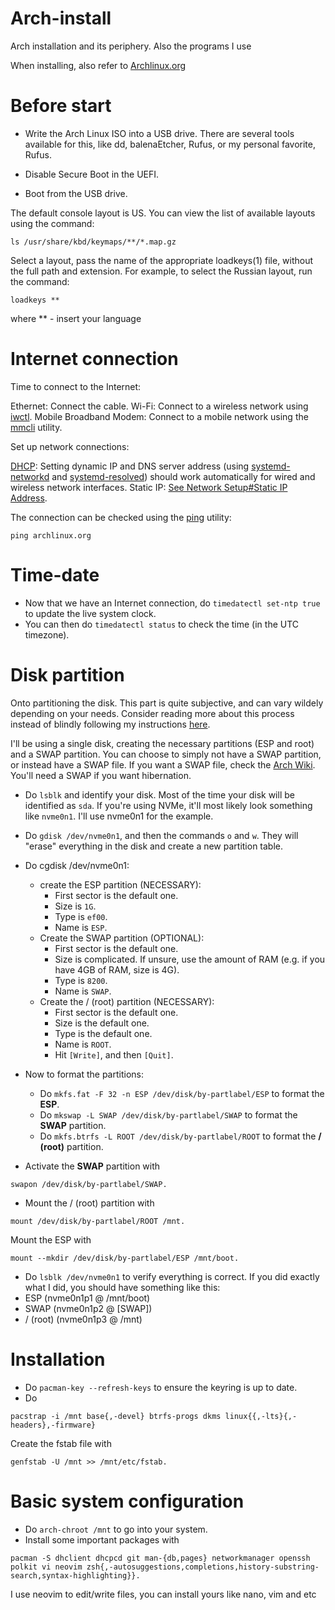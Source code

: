 # Arch-install
Arch installation and its periphery. Also the programs I use

When installing, also refer to [Archlinux.org](https://wiki.archlinux.org/title/installation_guide_(%D0%A0%D1%83%D1%81%D1%81%D0%BA%D0%B8%D0%B9))

# Before start

- Write the Arch Linux ISO into a USB drive. There are several tools available for this, like dd, balenaEtcher, Rufus, or my personal favorite, Rufus.
- Disable Secure Boot in the UEFI.

- Boot from the USB drive.

The default console layout is US. You can view the list of available layouts using the command:

```
ls /usr/share/kbd/keymaps/**/*.map.gz
```

Select a layout, pass the name of the appropriate loadkeys(1) file, without the full path and extension. For example, to select the Russian layout, run the command:

`loadkeys **`

where ** - insert your language

# Internet connection

Time to connect to the Internet:

Ethernet: Connect the cable.
    Wi-Fi: Connect to a wireless network using [iwctl](https://wiki.archlinux.org/title/Iwd_(%D0%A0%D1%83%D1%81%D1%81%D0%BA%D0%B8%D0%B9)#iwctl).
    Mobile Broadband Modem: Connect to a mobile network using the [mmcli](https://wiki.archlinux.org/title/Mobile_broadband_modem#ModemManager) utility.

Set up network connections:

[DHCP](https://wiki.archlinux.org/title/Network_configuration_(%D0%A0%D1%83%D1%81%D1%81%D0%BA%D0%B8%D0%B9)#DHCP): Setting dynamic IP and DNS server address (using [systemd-networkd](https://wiki.archlinux.org/title/Systemd-networkd_(%D0%A0%D1%83%D1%81%D1%81%D0%BA%D0%B8%D0%B9)) and [systemd-resolved](https://wiki.archlinux.org/title/Systemd-resolved_(%D0%A0%D1%83%D1%81%D1%81%D0%BA%D0%B8%D0%B9))) should work automatically for wired and wireless network interfaces.
Static IP: [See Network Setup#Static IP Address](https://wiki.archlinux.org/title/%D0%9D%D0%B0%D1%81%D1%82%D1%80%D0%BE%D0%B9%D0%BA%D0%B0_%D1%81%D0%B5%D1%82%D0%B8#%D0%A1%D1%82%D0%B0%D1%82%D0%B8%D1%87%D0%B5%D1%81%D0%BA%D0%B8%D0%B9_IP-%D0%B0%D0%B4%D1%80%D0%B5%D1%81).

The connection can be checked using the [ping](https://wiki.archlinux.org/title/Network_configuration_(%D0%A0%D1%83%D1%81%D1%81%D0%BA%D0%B8%D0%B9)#Ping) utility:

```
ping archlinux.org
```

# Time-date


- Now that we have an Internet connection, do `timedatectl set-ntp true` to update the live system clock.
- You can then do `timedatectl status` to check the time (in the UTC timezone).

# Disk partition

Onto partitioning the disk. This part is quite subjective, and can vary wildely depending on your needs. Consider reading more about this process instead of blindly following my instructions [here](https://wiki.archlinux.org/title/Arch_boot_process).

I'll be using a single disk, creating the necessary partitions (ESP and root) and a SWAP partition. You can choose to simply not have a SWAP partition, or instead have a SWAP file. If you want a SWAP file, check the [Arch Wiki](https://wiki.archlinux.org/title/Swap#Swap_file). You'll need a SWAP if you want hibernation.

- Do `lsblk` and identify your disk. Most of the time your disk will be identified as `sda`. If you're using NVMe, it'll most likely look something like `nvme0n1`. I'll use nvme0n1 for the example.
- Do `gdisk /dev/nvme0n1`, and then the commands `o` and `w`. They will "erase" everything in the disk and create a new partition table.
- Do cgdisk /dev/nvme0n1:
  - create the ESP partition (NECESSARY):
    - First sector is the default one.
    - Size is `1G`.
    - Type is `ef00`.
    - Name is `ESP`.
  - Create the SWAP partition (OPTIONAL):
    - First sector is the default one.
    - Size is complicated. If unsure, use the amount of RAM (e.g. if you have 4GB of RAM, size is 4G).
    - Type is `8200`.
    - Name is `SWAP`.
  - Create the / (root) partition (NECESSARY):
    - First sector is the default one.
    - Size is the default one.
    - Type is the default one.
    - Name is `ROOT`.
    - Hit `[Write]`, and then `[Quit]`.

- Now to format the partitions:
  - Do `mkfs.fat -F 32 -n ESP /dev/disk/by-partlabel/ESP` to format the **ESP**.
  - Do `mkswap -L SWAP /dev/disk/by-partlabel/SWAP` to format the **SWAP** partition.
  - Do `mkfs.btrfs -L ROOT /dev/disk/by-partlabel/ROOT` to format the **/ (root)** partition.

- Activate the **SWAP** partition with 
```
swapon /dev/disk/by-partlabel/SWAP.
```
- Mount the / (root) partition with
```
mount /dev/disk/by-partlabel/ROOT /mnt.
```
Mount the ESP with 
```
mount --mkdir /dev/disk/by-partlabel/ESP /mnt/boot.
```
- Do `lsblk /dev/nvme0n1` to verify everything is correct. If you did exactly what I did, you should have something like this:
- ESP (nvme0n1p1 @ /mnt/boot)
- SWAP (nvme0n1p2 @ [SWAP])
- / (root) (nvme0n1p3 @ /mnt)

 # Installation

- Do `pacman-key --refresh-keys` to ensure the keyring is up to date.
- Do
```
pacstrap -i /mnt base{,-devel} btrfs-progs dkms linux{{,-lts}{,-headers},-firmware}
```

Create the fstab file with 
```
genfstab -U /mnt >> /mnt/etc/fstab.
```

# Basic system configuration


- Do `arch-chroot /mnt` to go into your system.
- Install some important packages with
```
pacman -S dhclient dhcpcd git man-{db,pages} networkmanager openssh polkit vi neovim zsh{,-autosuggestions,completions,history-substring-search,syntax-highlighting}}.

```
I use neovim to edit/write files, you can install yours like nano, vim and etc





